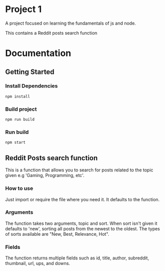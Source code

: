 # Project 1
A project focused on learning the fundamentals of js and node.

This contains a Reddit posts search function

# Documentation

## Getting Started

### Install Dependencies
```
npm install
``` 
### Build project
```
npm run build
```
### Run build
```
npm start
```

## Reddit Posts search function
This is a function that allows you to search for posts related to the topic given e.g 'Gaming, Programming, etc'.

### How to use
Just import or require the file where you need it. It defaults to the function.

### Arguments
The function takes two arguments, topic and sort. When sort isn't given it defaults to 'new', sorting all posts from the newest to the oldest.
The types of sorts available are "New, Best, Relevance, Hot".

### Fields
The function returns multiple fields such as  id, title, author, subreddit, thumbnail, url, ups, and downs.

